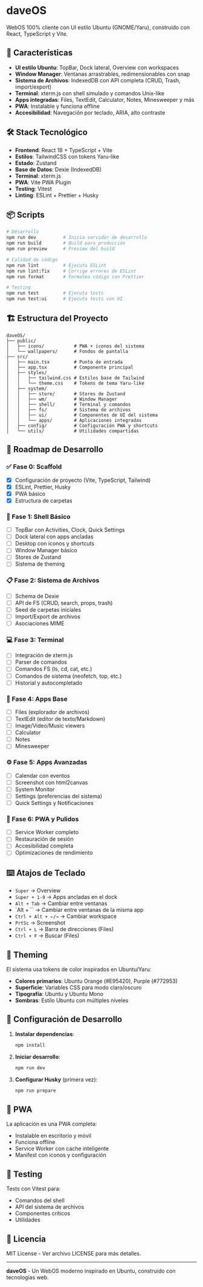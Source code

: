 # daveOS

WebOS 100% cliente con UI estilo Ubuntu (GNOME/Yaru), construido con React, TypeScript y Vite.

## 🚀 Características

- **UI estilo Ubuntu**: TopBar, Dock lateral, Overview con workspaces
- **Window Manager**: Ventanas arrastrables, redimensionables con snap
- **Sistema de Archivos**: IndexedDB con API completa (CRUD, Trash, import/export)
- **Terminal**: xterm.js con shell simulado y comandos Unix-like
- **Apps integradas**: Files, TextEdit, Calculator, Notes, Minesweeper y más
- **PWA**: Instalable y funciona offline
- **Accesibilidad**: Navegación por teclado, ARIA, alto contraste

## 🛠️ Stack Tecnológico

- **Frontend**: React 18 + TypeScript + Vite
- **Estilos**: TailwindCSS con tokens Yaru-like
- **Estado**: Zustand
- **Base de Datos**: Dexie (IndexedDB)
- **Terminal**: xterm.js
- **PWA**: Vite PWA Plugin
- **Testing**: Vitest
- **Linting**: ESLint + Prettier + Husky

## 📦 Scripts

```bash
# Desarrollo
npm run dev          # Inicia servidor de desarrollo
npm run build        # Build para producción
npm run preview      # Preview del build

# Calidad de código
npm run lint         # Ejecuta ESLint
npm run lint:fix     # Corrige errores de ESLint
npm run format       # Formatea código con Prettier

# Testing
npm run test         # Ejecuta tests
npm run test:ui      # Ejecuta tests con UI
```

## 🏗️ Estructura del Proyecto

```
daveOS/
├── public/
│   ├── icons/           # PWA + iconos del sistema
│   └── wallpapers/      # Fondos de pantalla
├── src/
│   ├── main.tsx         # Punto de entrada
│   ├── app.tsx          # Componente principal
│   ├── styles/
│   │   ├── tailwind.css # Estilos base de Tailwind
│   │   └── theme.css    # Tokens de tema Yaru-like
│   ├── system/
│   │   ├── store/       # Stores de Zustand
│   │   ├── wm/          # Window Manager
│   │   ├── shell/       # Terminal y comandos
│   │   ├── fs/          # Sistema de archivos
│   │   ├── ui/          # Componentes de UI del sistema
│   │   └── apps/        # Aplicaciones integradas
│   ├── config/          # Configuración PWA y shortcuts
│   └── utils/           # Utilidades compartidas
```

## 🎯 Roadmap de Desarrollo

### ✅ Fase 0: Scaffold
- [x] Configuración de proyecto (Vite, TypeScript, Tailwind)
- [x] ESLint, Prettier, Husky
- [x] PWA básico
- [x] Estructura de carpetas

### 🚧 Fase 1: Shell Básico
- [ ] TopBar con Activities, Clock, Quick Settings
- [ ] Dock lateral con apps ancladas
- [ ] Desktop con iconos y shortcuts
- [ ] Window Manager básico
- [ ] Stores de Zustand
- [ ] Sistema de theming

### 📋 Fase 2: Sistema de Archivos
- [ ] Schema de Dexie
- [ ] API de FS (CRUD, search, props, trash)
- [ ] Seed de carpetas iniciales
- [ ] Import/Export de archivos
- [ ] Asociaciones MIME

### 💻 Fase 3: Terminal
- [ ] Integración de xterm.js
- [ ] Parser de comandos
- [ ] Comandos FS (ls, cd, cat, etc.)
- [ ] Comandos de sistema (neofetch, top, etc.)
- [ ] Historial y autocompletado

### 📱 Fase 4: Apps Base
- [ ] Files (explorador de archivos)
- [ ] TextEdit (editor de texto/Markdown)
- [ ] Image/Video/Music viewers
- [ ] Calculator
- [ ] Notes
- [ ] Minesweeper

### ⚙️ Fase 5: Apps Avanzadas
- [ ] Calendar con eventos
- [ ] Screenshot con html2canvas
- [ ] System Monitor
- [ ] Settings (preferencias del sistema)
- [ ] Quick Settings y Notificaciones

### 🔧 Fase 6: PWA y Pulidos
- [ ] Service Worker completo
- [ ] Restauración de sesión
- [ ] Accesibilidad completa
- [ ] Optimizaciones de rendimiento

## ⌨️ Atajos de Teclado

- `Super` → Overview
- `Super + 1-9` → Apps ancladas en el dock
- `Alt + Tab` → Cambiar entre ventanas
- `Alt + \`` → Cambiar entre ventanas de la misma app
- `Ctrl + Alt + ←/→` → Cambiar workspace
- `PrtSc` → Screenshot
- `Ctrl + L` → Barra de direcciones (Files)
- `Ctrl + F` → Buscar (Files)

## 🎨 Theming

El sistema usa tokens de color inspirados en Ubuntu/Yaru:

- **Colores primarios**: Ubuntu Orange (#E95420), Purple (#772953)
- **Superficie**: Variables CSS para modo claro/oscuro
- **Tipografía**: Ubuntu y Ubuntu Mono
- **Sombras**: Estilo Ubuntu con múltiples niveles

## 🔧 Configuración de Desarrollo

1. **Instalar dependencias**:
   ```bash
   npm install
   ```

2. **Iniciar desarrollo**:
   ```bash
   npm run dev
   ```

3. **Configurar Husky** (primera vez):
   ```bash
   npm run prepare
   ```

## 📱 PWA

La aplicación es una PWA completa:
- Instalable en escritorio y móvil
- Funciona offline
- Service Worker con cache inteligente
- Manifest con iconos y configuración

## 🧪 Testing

Tests con Vitest para:
- Comandos del shell
- API del sistema de archivos
- Componentes críticos
- Utilidades

## 📄 Licencia

MIT License - Ver archivo LICENSE para más detalles.

---

**daveOS** - Un WebOS moderno inspirado en Ubuntu, construido con tecnologías web.

